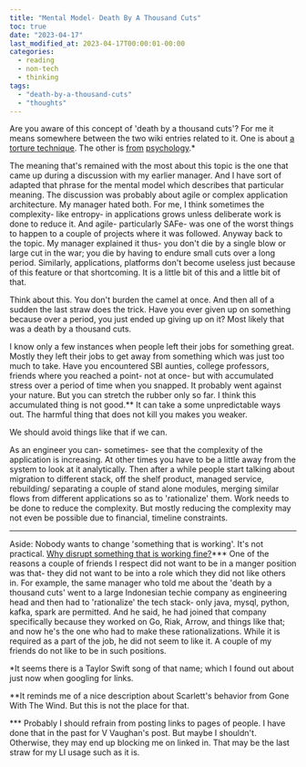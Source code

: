 ```yaml
---
title: "Mental Model- Death By A Thousand Cuts"
toc: true
date: "2023-04-17"
last_modified_at: 2023-04-17T00:00:01-00:00
categories:
  - reading
  - non-tech
  - thinking
tags: 
  - "death-by-a-thousand-cuts"
  - "thoughts"
---
```


Are you aware of this concept of 'death by a thousand cuts'? For me it means somewhere between the two wiki entries related to it. One is about [a torture technique](https://en.wikipedia.org/wiki/Lingchi). The other is [from](https://en.wikipedia.org/wiki/Creeping_normality) [psychology](https://en.wikipedia.org/wiki/Creeping_normality).\*

The meaning that's remained with the most about this topic is the one that came up during a discussion with my earlier manager. And I have sort of adapted that phrase for the mental model which describes that particular meaning. The discussion was probably about agile or complex application architecture. My manager hated both. For me, I think sometimes the complexity- like entropy- in applications grows unless deliberate work is done to reduce it. And agile- particularly SAFe- was one of the worst things to happen to a couple of projects where it was followed. Anyway back to the topic. My manager explained it thus- you don't die by a single blow or large cut in the war; you die by having to endure small cuts over a long period. Similarly, applications, platforms don't become useless just because of this feature or that shortcoming. It is a little bit of this and a little bit of that.

Think about this. You don't burden the camel at once. And then all of a sudden the last straw does the trick. Have you ever given up on something because over a period, you just ended up giving up on it? Most likely that was a death by a thousand cuts.

I know only a few instances when people left their jobs for something great. Mostly they left their jobs to get away from something which was just too much to take. Have you encountered SBI aunties, college professors, friends where you reached a point- not at once- but with accumulated stress over a period of time when you snapped. It probably went against your nature. But you can stretch the rubber only so far. I think this accumulated thing is not good.\*\* It can take a some unpredictable ways out. The harmful thing that does not kill you makes you weaker.

We should avoid things like that if we can.

As an engineer you can- sometimes- see that the complexity of the application is increasing. At other times you have to be a little away from the system to look at it analytically. Then after a while people start talking about migration to different stack, off the shelf product, managed service, rebuilding/ separating a couple of stand alone modules, merging similar flows from different applications so as to 'rationalize' them. Work needs to be done to reduce the complexity. But mostly reducing the complexity may not even be possible due to financial, timeline constraints.

* * *

Aside: Nobody wants to change 'something that is working'. It's not practical. [Why disrupt something that is working fine?](https://www.linkedin.com/posts/marcrandolph_in-2000-blockbuster-was-the-movie-rental-activity-7052455953236983808-6grP)\*\*\* One of the reasons a couple of friends I respect did not want to be in a manger position was that- they did not want to be into a role which they did not like others in. For example, the same manager who told me about the 'death by a thousand cuts' went to a large Indonesian techie company as engineering head and then had to 'rationalize' the tech stack- only java, mysql, python, kafka, spark are permitted. And he said, he had joined that company specifically because they worked on Go, Riak, Arrow, and things like that; and now he's the one who had to make these rationalizations. While it is required as a part of the job, he did not seem to like it. A couple of my friends do not like to be in such positions.

\*It seems there is a Taylor Swift song of that name; which I found out about just now when googling for links.

\*\*It reminds me of a nice description about Scarlett's behavior from Gone With The Wind. But this is not the place for that.

\*\*\* Probably I should refrain from posting links to pages of people. I have done that in the past for V Vaughan's post. But maybe I shouldn't. Otherwise, they may end up blocking me on linked in. That may be the last straw for my LI usage such as it is.
